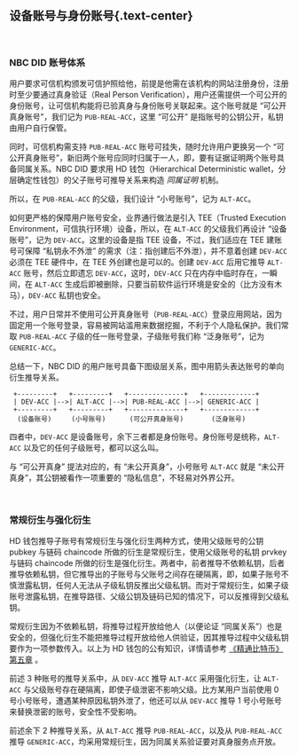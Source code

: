 设备账号与身份账号{.text-center}
---------------

&nbsp;

### NBC DID 账号体系

用户要求可信机构颁发可信护照给他，前提是他需在该机构的网站注册身份，注册时至少要通过真身验证（Real Person Verification），用户还需提供一个可公开的身份账号，让可信机构能将已验真身与身份账号关联起来。这个账号就是 “可公开真身账号”，我们记为 `PUB-REAL-ACC`，这里 “可公开” 是指账号的公钥公开，私钥由用户自行保管。

同时，可信机构需支持 `PUB-REAL-ACC` 账号可挂失，随时允许用户更换另一个 “可公开真身账号”，新旧两个账号应同时归属于一人，即，要有证据证明两个账号具备同属关系。NBC DID 要求用 HD 钱包（Hierarchical Deterministic wallet，分层确定性钱包）的父子账号可推导关系来构造 *同属证明* 机制。

所以，在 `PUB-REAL-ACC` 的父级，我们设计 “小号账号”，记为 `ALT-ACC`。

如何更严格的保障用户账号安全，业界通行做法是引入 TEE（Trusted Execution Environment，可信执行环境）设备，所以，在 `ALT-ACC` 的父级我们再设计 “设备账号”，记为 `DEV-ACC`。这里的设备是指 TEE 设备，不过，我们适应在 TEE 建账号可保障 “私钥永不外泄” 的需求（注：指创建后不外泄），并不意着创建 `DEV-ACC` 必须在 TEE 硬件中，在 TEE 外创建也是可以的。创建 `DEV-ACC` 后用它推导 `ALT-ACC` 账号，然后立即遗忘 `DEV-ACC`，这时，`DEV-ACC` 只在内存中临时存在，一瞬间，在 `ALT-ACC` 生成后即被删除，只要当前软件运行环境是安全的（比方没有木马），`DEV-ACC` 私钥也安全。

不过，用户日常并不使用可公开真身账号（`PUB-REAL-ACC`）登录应用网站，因为固定用一个账号登录，容易被网站滥用来数据挖掘，不利于个人隐私保护。我们常取 `PUB-REAL-ACC` 子级的任一账号登录，子级账号我们称 “泛身账号”，记为 `GENERIC-ACC`。

总结一下，NBC DID 的用户账号具备下图级层关系，图中用箭头表达账号的单向衍生推导关系。

```
 +---------+   +---------+   +--------------+   +-------------+
 | DEV-ACC |-->| ALT-ACC |-->| PUB-REAL-ACC |-->| GENERIC-ACC |
 +---------+   +---------+   +--------------+   +-------------+
  (设备账号)     (小号账号)      (可公开真身账号)       (泛身账号)
```

四者中，`DEV-ACC` 是设备账号，余下三者都是身份账号。身份账号是统称，`ALT-ACC` 以及它的任何子级账号，都可以这么叫。

与 “可公开真身” 提法对应的，有 “未公开真身”，小号账号 `ALT-ACC` 就是 “未公开真身”，其公钥被看作一项重要的 “隐私信息”，不轻易对外界公开。

&nbsp;

### 常规衍生与强化衍生

HD 钱包推导子账号有常规衍生与强化衍生两种方式，使用父级账号的公钥 pubkey 与链码 chaincode 所做的衍生是常规衍生，使用父级账号的私钥 prvkey 与链码 chaincode 所做的衍生是强化衍生。两者中，前者推导不依赖私钥，后者推导依赖私钥，但它推导出的子账号与父账号之间存在硬隔离，即，如果子账号不慎泄露私钥，任何人无法从子级私钥反推出父级私钥。而对于常规衍生，如果子级账号泄露私钥，在推导路径、父级公钥及链码已知的情况下，可以反推得到父级私钥。

常规衍生因为不依赖私钥，将推导过程开放给他人（以便论证 “同属关系”）也是安全的，但强化衍生不能把推导过程开放给他人供验证，因其推导过程中父级私钥要作为一项参数传入。以上为 HD 钱包的公有知识，详情请参考 [《精通比特币》第五章](https://github.com/tianmingyun/MasterBitcoin2CN/blob/master/ch05.md) 。

前述 3 种账号的推导关系中，从 `DEV-ACC` 推导 `ALT-ACC` 采用强化衍生，让 `ALT-ACC` 与父级账号存在硬隔离，即使子级泄密不影响父级。比方某用户当前使用 0 号小号账号，遭遇某种原因私钥外泄了，他还可以从 `DEV-ACC` 推导 1 号小号账号来替换泄密的账号，安全性不受影响。

前述余下 2 种推导关系，从 `ALT-ACC` 推导 `PUB-REAL-ACC`，以及从 `PUB-REAL-ACC` 推导 `GENERIC-ACC`，均采用常规衍生，因为同属关系验证要对真身服务点开放。
